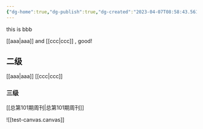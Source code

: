 ```yaml
---
{"dg-home":true,"dg-publish":true,"dg-created":"2023-04-07T08:58:43.561+08:00","tags":["","gardenEntry","gardenEntry","gardenEntry"],"permalink":"/bbb/","dgPassFrontmatter":true,"created":"2023-04-07T08:58:43.561+08:00","updated":""}
---
```




this is bbb

[[aaa\|aaa]] and [[ccc\|ccc]] , good!

## 二级

[[aaa\|aaa]]
[[ccc\|ccc]]

### 三级

[[总第101期周刊\|总第101期周刊]]

![[test-canvas.canvas]]